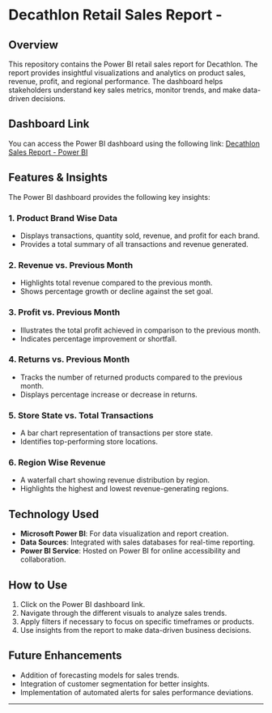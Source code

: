 # Decathlon Retail Sales Report - 

## Overview
This repository contains the Power BI retail sales report for Decathlon. The report provides insightful visualizations and analytics on product sales, revenue, profit, and regional performance. The dashboard helps stakeholders understand key sales metrics, monitor trends, and make data-driven decisions.

## Dashboard Link
You can access the Power BI dashboard using the following link:
[Decathlon Sales Report - Power BI](https://app.powerbi.com/groups/me/reports/a9dca8a4-b2e9-47d6-a519-86ce51171128/e9aabf53585f5ecd9487?experience=power-bi)

## Features & Insights
The Power BI dashboard provides the following key insights:

### 1. **Product Brand Wise Data**
   - Displays transactions, quantity sold, revenue, and profit for each brand.
   - Provides a total summary of all transactions and revenue generated.
   
### 2. **Revenue vs. Previous Month**
   - Highlights total revenue compared to the previous month.
   - Shows percentage growth or decline against the set goal.

### 3. **Profit vs. Previous Month**
   - Illustrates the total profit achieved in comparison to the previous month.
   - Indicates percentage improvement or shortfall.

### 4. **Returns vs. Previous Month**
   - Tracks the number of returned products compared to the previous month.
   - Displays percentage increase or decrease in returns.

### 5. **Store State vs. Total Transactions**
   - A bar chart representation of transactions per store state.
   - Identifies top-performing store locations.

### 6. **Region Wise Revenue**
   - A waterfall chart showing revenue distribution by region.
   - Highlights the highest and lowest revenue-generating regions.

## Technology Used
- **Microsoft Power BI**: For data visualization and report creation.
- **Data Sources**: Integrated with sales databases for real-time reporting.
- **Power BI Service**: Hosted on Power BI for online accessibility and collaboration.

## How to Use
1. Click on the Power BI dashboard link.
2. Navigate through the different visuals to analyze sales trends.
3. Apply filters if necessary to focus on specific timeframes or products.
4. Use insights from the report to make data-driven business decisions.

## Future Enhancements
- Addition of forecasting models for sales trends.
- Integration of customer segmentation for better insights.
- Implementation of automated alerts for sales performance deviations.


---
